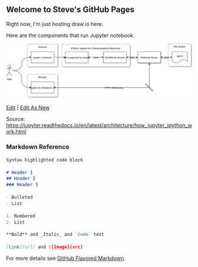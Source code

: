 ## Welcome to Steve's GitHub Pages

Right now, I'm just hosting draw.io here.

Here are the components that run Jupyter notebook.

![Diagram](jupyter_notebook_architecture.svg)

<a href="http://panningforbacon.github.io/drawio-github/edit-diagram.html?repo=drawio-github&path=diagram.png" target="_blank">Edit</a> | <a href="https://www.draw.io/#Uhttps%3A%2F%2Fjgraph.github.io%2Fdrawio-github%2Fdiagram.png" target="_blank">Edit As New</a>

Source: https://jupyter.readthedocs.io/en/latest/architecture/how_jupyter_ipython_work.html


### Markdown Reference

```markdown
Syntax highlighted code block

# Header 1
## Header 2
### Header 3

- Bulleted
- List

1. Numbered
2. List

**Bold** and _Italic_ and `Code` text

[Link](url) and ![Image](src)
```

For more details see [GitHub Flavored Markdown](https://guides.github.com/features/mastering-markdown/).
